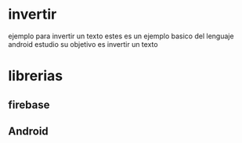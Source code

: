 # invertir
ejemplo para invertir un texto
estes es un ejemplo basico del lenguaje android estudio
su objetivo es invertir un texto

# librerias

## firebase
## Android
